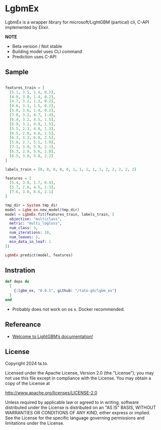 # LgbmEx

LgbmEx is a wrapper library for microsoft/LightGBM (partical) cli, C-API implemented by Elixir.

**NOTE**

- Beta version / Not stable
- Building model uses CLI command
- Prediction uses C-API


## Sample

```elixir

features_train = [
  [5.1, 3.5, 1.4, 0.2],
  [4.9, 3.0, 1.4, 0.2],
  [4.7, 3.2, 1.3, 0.2],
  [4.6, 3.1, 1.5, 0.2],
  [5.0, 3.6, 1.4, 0.2],
  [7.0, 3.2, 4.7, 1.4],
  [6.4, 3.2, 4.5, 1.5],
  [6.9, 3.1, 4.9, 1.5],
  [5.5, 2.3, 4.0, 1.3],
  [6.5, 2.8, 4.6, 1.5],
  [6.3, 3.3, 6.0, 2.5],
  [5.8, 2.7, 5.1, 1.9],
  [7.1, 3.0, 5.9, 2.1],
  [6.3, 2.9, 5.6, 1.8],
  [6.5, 3.0, 5.8, 2.2]
]

labels_train = [0, 0, 0, 0, 0, 1, 1, 1, 1, 1, 2, 2, 2, 2, 2]

features = [
  [5.4, 3.9, 1.7, 0.4],
  [5.7, 2.8, 4.5, 1.3],
  [7.6, 3.0, 6.6, 2.1]
]

tmp_dir = System.tmp_dir
model = Lgbm_ex.new_model(tmp_dir)
model = LgbmEx.fit(features_train, labels_train, [
  objective: "multiclass",
  metric: "multi_logloss",
  num_class: 3,
  num_iterations: 10,
  num_leaves: 5,
  min_data_in_leaf: 1
])

LgbmEx.predict(model, features)
```


## Instration

```elixir
def deps do
  [
    {:lgbm_ex, "0.0.1", github: "/tato-gh/lgbm_ex"}
  ]
end
```

- Probably does not work on os x. Docker recommended.


## Refereance

- [Welcome to LightGBM’s documentation!](https://lightgbm.readthedocs.io/en/latest/)


## License

Copyright 2024 ta.to.

Licensed under the Apache License, Version 2.0 (the "License");
you may not use this file except in compliance with the License.
You may obtain a copy of the License at

 http://www.apache.org/licenses/LICENSE-2.0

Unless required by applicable law or agreed to in writing, software
distributed under the License is distributed on an "AS IS" BASIS,
WITHOUT WARRANTIES OR CONDITIONS OF ANY KIND, either express or implied.
See the License for the specific language governing permissions and
limitations under the License.

